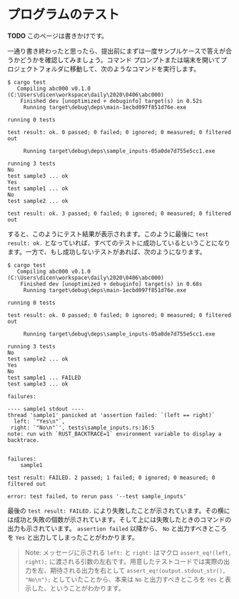 # プログラムのテスト

**TODO** このページは書きかけです。

一通り書き終わったと思ったら、提出前にまずは一度サンプルケースで答えが合うかどうかを確認してみましょう。コマンド プロンプトまたは端末を開いてプロジェクトフォルダに移動して、次のようなコマンドを実行します。

```console
$ cargo test
   Compiling abc000 v0.1.0 (C:\Users\dicen\workspace\daily\2020\0406\abc000)
    Finished dev [unoptimized + debuginfo] target(s) in 0.52s
     Running target\debug\deps\main-1ecbd097f851d76e.exe

running 0 tests

test result: ok. 0 passed; 0 failed; 0 ignored; 0 measured; 0 filtered out

     Running target\debug\deps\sample_inputs-05a0de7d755e5cc1.exe

running 3 tests
No
test sample3 ... ok
Yes
test sample1 ... ok
No
test sample2 ... ok

test result: ok. 3 passed; 0 failed; 0 ignored; 0 measured; 0 filtered out
```

すると、このようにテスト結果が表示されます。このように最後に `test result: ok.` となっていれば、すべてのテストに成功しているということになります。一方で、もし成功しないテストがあれば、次のようになります。

```console
$ cargo test
   Compiling abc000 v0.1.0 (C:\Users\dicen\workspace\daily\2020\0406\abc000)
    Finished dev [unoptimized + debuginfo] target(s) in 0.68s
     Running target\debug\deps\main-1ecbd097f851d76e.exe

running 0 tests

test result: ok. 0 passed; 0 failed; 0 ignored; 0 measured; 0 filtered out

     Running target\debug\deps\sample_inputs-05a0de7d755e5cc1.exe

running 3 tests
No
test sample2 ... ok
Yes
No
test sample1 ... FAILED
test sample3 ... ok

failures:

---- sample1 stdout ----
thread 'sample1' panicked at 'assertion failed: `(left == right)`
  left: `"Yes\n"`,
 right: `"No\n"`', tests\sample_inputs.rs:16:5
note: run with `RUST_BACKTRACE=1` environment variable to display a backtrace.


failures:
    sample1

test result: FAILED. 2 passed; 1 failed; 0 ignored; 0 measured; 0 filtered out

error: test failed, to rerun pass '--test sample_inputs'
```

最後の `test result: FAILED.` により失敗したことが示されています。その横には成功と失敗の個数が示されています。そして上には失敗したときのコマンドの出力も示されています。 `assertion failed` 以降から、 `No` と出力すべきところを `Yes` と出力してしまったことがわかります。

> Note: メッセージに示される `left:` と `right:` はマクロ `assert_eq!(left, right);` に渡される引数の左右です。用意したテストコードでは実際の出力を左、期待される出力を右として `assert_eq!(output.stdout_str(), "No\n");` としていたことから、本来は `No` と出力すべきところを `Yes` と表示した、ということがわかります。
